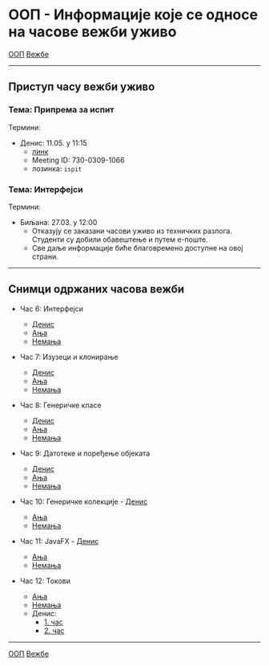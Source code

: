 # ООП - Информације које се односе на часове вежби уживо

[ООП](../../README.md) [Вежбе](../README.md)

---

## Приступ часу вежби уживо

### Тема: Припрема за испит	
Термини:
- Денис: 11.05. у 11:15
  - [линк](https://us04web.zoom.us/j/73003091066?pwd=aXRVSVBhSVVyUkNpOVA2aGgzK3RyZz09)
  - Meeting ID: 730-0309-1066
  - лозинка: `ispit`


### Тема: Интерфејси
Термини:
- Биљана: 27.03. у 12:00 
  - Отказују се заказани часови уживо из техничких разлога. Студенти су добили обавештење и путем е-поште.
  - Све даље информације биће благовремено доступне на овој страни. 

---

## Снимци одржаних часова вежби
- Час 6: Интерфејси
	- [Денис](https://youtu.be/yJid-lC8RUw) 
	- [Ања](https://youtu.be/rVcXIdKxfyo) 
	- [Немања](https://youtu.be/eEBMNy6TeQ0)

- Час 7: Изузеци и клонирање
	- [Денис](https://youtu.be/NeNkABXWxfY)
	- [Ања](https://youtu.be/2tUoWWEGoA0) 
	- [Немања](https://youtu.be/fL5qIcN7eGA)
  
- Час 8: Генеричке класе
	- [Денис](https://youtu.be/pae4I1DdSGM)
	- [Ања](https://youtu.be/th4Q0ykunsM)
	- [Немања](https://www.youtube.com/watch?v=HX8e5eR-VOA)
	
 - Час 9: Датотеке и поређење објеката
	- [Денис](https://youtu.be/7hycG24wSao)
	- [Ања](https://youtu.be/jRXVtql72Ys)
	- [Немања](https://www.youtube.com/watch?v=KBDBUloBTDI&feature=youtu.be)

 - Час 10: Генеричке колекције
    	- [Денис](https://youtu.be/g0-DnQ7eYRk)
	- [Ања](https://youtu.be/-KHhVwXlKdw)
	- [Немања](https://www.youtube.com/watch?v=rpuuhvG-R9s&feature=youtu.be)

 - Час 11: JavaFX
    	- [Денис](https://youtu.be/HhrVK4djalI)
	- [Ања](https://youtu.be/qEX8dH8dMXY)
	- [Немања](https://youtu.be/WGcEZZFYY4g)
  
 - Час 12: Токови
	- [Ања](https://youtu.be/wgIHWVUAA-I)
	- [Немања](https://youtu.be/DmRD5o5Tx-Q)
	- Денис: 
		- [1. час](https://youtu.be/gwovj-iLKoY)
		- [2. час](https://youtu.be/UOUNQhKm8Zg)

---

[ООП](../../README.md) [Вежбе](../README.md)
